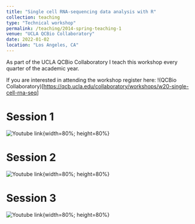 ```yaml
---
title: "Single cell RNA-sequencing data analysis with R"
collection: teaching
type: "Technical workshop"
permalink: /teaching/2014-spring-teaching-1
venue: "UCLA QCBio Collaboratory"
date: 2022-01-02
location: "Los Angeles, CA"
---
```


As part of the UCLA QCBio Collaboratory I teach this workshop every quarter of the academic year. 


If you are interested in attending the workshop register here:
!(QCBio Collaboratory)[https://qcb.ucla.edu/collaboratory/workshops/w20-single-cell-rna-seq]
 

Session 1
======

![Youtube link](https://www.youtube.com/watch?v=G-XmYchwmgc){width=80%; height=80%}

Session 2
======
![Youtube link](https://www.youtube.com/watch?v=OYO2_6td7Os&t){width=80%; height=80%}


Session 3
======
![Youtube link](https://www.youtube.com/watch?v=nu-APoGNAzk&t){width=80%; height=80%}
